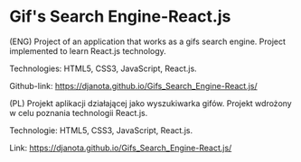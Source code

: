 # Gif's Search Engine-React.js

(ENG) Project of an application that works as a gifs search engine. Project implemented to learn React.js technology.

Technologies: HTML5, CSS3, JavaScript, React.js.

Github-link: https://djanota.github.io/Gifs_Search_Engine-React.js/

(PL) Projekt aplikacji działającej jako wyszukiwarka gifów. Projekt wdrożony w celu poznania technologii React.js.

Technologie: HTML5, CSS3, JavaScript, React.js.

Link: https://djanota.github.io/Gifs_Search_Engine-React.js/
